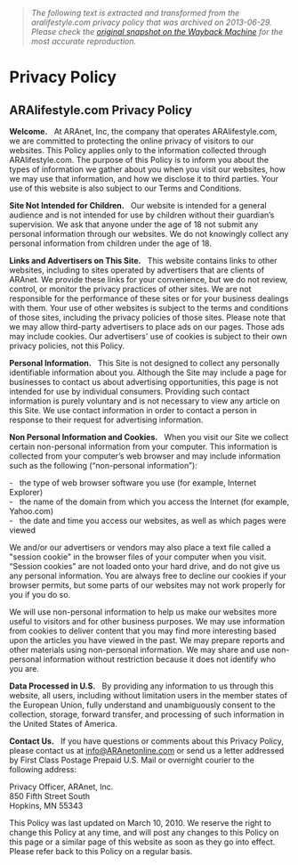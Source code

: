 > *The following text is extracted and transformed from the aralifestyle.com privacy policy that was archived on 2013-06-29. Please check the [original snapshot on the Wayback Machine](https://web.archive.org/web/20130629151000id_/http%3A//aralifestyle.com/Privacy.aspx) for the most accurate reproduction.*

# Privacy Policy

##  ARAlifestyle.com Privacy Policy

**Welcome.**   At ARAnet, Inc, the company that operates ARAlifestyle.com, we are committed to protecting the online privacy of visitors to our websites. This Policy applies only to the information collected through ARAlifestyle.com. The purpose of this Policy is to inform you about the types of information we gather about you when you visit our websites, how we may use that information, and how we disclose it to third parties. Your use of this website is also subject to our Terms and Conditions. 

**Site Not Intended for Children.**   Our website is intended for a general audience and is not intended for use by children without their guardian’s supervision. We ask that anyone under the age of 18 not submit any personal information through our websites. We do not knowingly collect any personal information from children under the age of 18. 

**Links and Advertisers on This Site.**   This website contains links to other websites, including to sites operated by advertisers that are clients of ARAnet. We provide these links for your convenience, but we do not review, control, or monitor the privacy practices of other sites. We are not responsible for the performance of these sites or for your business dealings with them. Your use of other websites is subject to the terms and conditions of those sites, including the privacy policies of those sites. Please note that we may allow third-party advertisers to place ads on our pages. Those ads may include cookies. Our advertisers' use of cookies is subject to their own privacy policies, not this Policy. 

**Personal Information.**   This Site is not designed to collect any personally identifiable information about you. Although the Site may include a page for businesses to contact us about advertising opportunities, this page is not intended for use by individual consumers. Providing such contact information is purely voluntary and is not necessary to view any article on this Site. We use contact information in order to contact a person in response to their request for advertising information. 

**Non Personal Information and Cookies.**   When you visit our Site we collect certain non-personal information from your computer. This information is collected from your computer’s web browser and may include information such as the following (“non-personal information”):

-   the type of web browser software you use (for example, Internet Explorer)  
-   the name of the domain from which you access the Internet (for example, Yahoo.com)  
-   the date and time you access our websites, as well as which pages were viewed

We and/or our advertisers or vendors may also place a text file called a "session cookie" in the browser files of your computer when you visit. “Session cookies” are not loaded onto your hard drive, and do not give us any personal information. You are always free to decline our cookies if your browser permits, but some parts of our websites may not work properly for you if you do so. 

We will use non-personal information to help us make our websites more useful to visitors and for other business purposes. We may use information from cookies to deliver content that you may find more interesting based upon the articles you have viewed in the past. We may prepare reports and other materials using non-personal information. We may share and use non-personal information without restriction because it does not identify who you are. 

**Data Processed in U.S.**   By providing any information to us through this website, all users, including without limitation users in the member states of the European Union, fully understand and unambiguously consent to the collection, storage, forward transfer, and processing of such information in the United States of America. 

**Contact Us.**   If you have questions or comments about this Privacy Policy, please contact us at [info@ARAnetonline.com](mailto:info@ARAnetonline.com) or send us a letter addressed by First Class Postage Prepaid U.S. Mail or overnight courier to the following address:

Privacy Officer, ARAnet, Inc.  
850 Fifth Street South  
Hopkins, MN 55343

This Policy was last updated on March 10, 2010. We reserve the right to change this Policy at any time, and will post any changes to this Policy on this page or a similar page of this website as soon as they go into effect. Please refer back to this Policy on a regular basis. 
